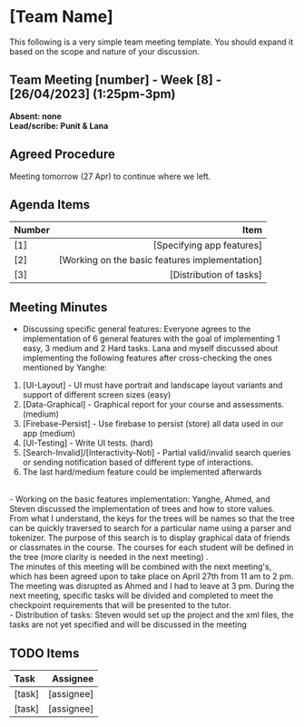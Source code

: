 # [Team Name]
This following is a very simple team meeting template. You should expand it based on the scope and nature of your discussion.

## Team Meeting [number] - Week [8] - [26/04/2023] (1:25pm-3pm)
**Absent: none**
<br>
**Lead/scribe: Punit & Lana**

## Agreed Procedure
Meeting tomorrow (27 Apr) to continue where we left.

## Agenda Items
| Number   |                                           Item |
|:---------|-----------------------------------------------:|
| [1]      |                      [Specifying app features] |
| [2]      | [Working on the basic features implementation] |
| [3]      |                        [Distribution of tasks] |

## Meeting Minutes
- Discussing specific general features:
Everyone agrees to the implementation of 6 general features with the goal of implementing 1 easy, 
3 medium and 2 Hard tasks. Lana and myself discussed about implementing the following features after
cross-checking the ones mentioned by Yanghe:
1. [UI-Layout] - UI must have portrait and landscape layout variants and support of different screen sizes (easy) 
2. [Data-Graphical] - Graphical report for your course and assessments. (medium)
3. [Firebase-Persist] - Use firebase to persist (store) all data used in our app (medium)
4. [UI-Testing] - Write UI tests. (hard)
5. [Search-Invalid]/[Interactivity-Noti] - Partial valid/invalid search queries or sending notification based
of different type of interactions.
6. The last hard/medium feature could be implemented afterwards
<br>
- Working on the basic features implementation:
Yanghe, Ahmed, and Steven discussed the implementation of trees and how to store values. From what 
I understand, the keys for the trees will be names so that the tree can be quickly traversed to 
search for a particular name using a parser and tokenizer. The purpose of this search is to 
display graphical data of friends or classmates in the course. The courses for each student 
will be defined in the tree (more clarity is needed in the next meeting) .<br>
The minutes of this meeting will be combined with the next meeting's, which has been agreed upon 
to take place on April 27th from 11 am to 2 pm. The meeting was disrupted as Ahmed and I had to 
leave at 3 pm. During the next meeting, specific tasks will be divided and completed to meet the
checkpoint requirements that will be presented to the tutor.
<br>
- Distribution of tasks:
Steven would set up the project and the xml files, the tasks are not yet specified and will be discussed in the meeting

## TODO Items
| Task | Assignee |
| :--- | ---: |
| [task] | [assignee] |
| [task] | [assignee] |


